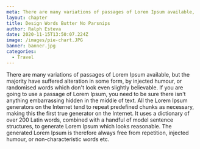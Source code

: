 ```yaml
---
meta: There are many variations of passages of Lorem Ipsum available,
layout: chapter
title: Design Words Butter No Parsnips
author: Ralph Esteva
date: 2020-11-15T13:50:07.224Z
image: /images/pie-chart.JPG
banner: banner.jpg
categories:
  - Travel
---
```


There are many variations of passages of Lorem Ipsum available, but the majority have suffered alteration in some form, by injected humour, or randomised words which don't look even slightly believable. If you are going to use a passage of Lorem Ipsum, you need to be sure there isn't anything embarrassing hidden in the middle of text. All the Lorem Ipsum generators on the Internet tend to repeat predefined chunks as necessary, making this the first true generator on the Internet. It uses a dictionary of over 200 Latin words, combined with a handful of model sentence structures, to generate Lorem Ipsum which looks reasonable. The generated Lorem Ipsum is therefore always free from repetition, injected humour, or non-characteristic words etc.